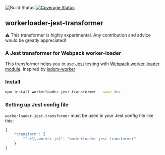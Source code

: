 ![Build Status](https://travis-ci.org/astagi/workerloader-jest-transformer.svg?branch=master) [![Coverage Status](https://coveralls.io/repos/github/astagi/workerloader-jest-transformer/badge.svg?branch=master)](https://coveralls.io/github/astagi/workerloader-jest-transformer?branch=master)

## workerloader-jest-transformer

⚠️ This transformer is highly experimental. Any contribution and advice would be greatly appreciated!

### A Jest transformer for Webpack worker-loader

This transformer helps you to use [Jest](https://facebook.github.io/jest/) testing with [Webpack worker-loader module](https://github.com/webpack-contrib/worker-loader). Inspired by [jsdom-worker](https://github.com/developit/jsdom-worker)

### Install

```sh
npm install workerloader-jest-transformer --save-dev
```

### Setting up Jest config file

`workerloader-jest-transformer` must be used in your Jest config file like this:

```js
{
    "transform": {
        "^.+\\.worker.js$": "workerloader-jest-transformer"
    }
}
```
